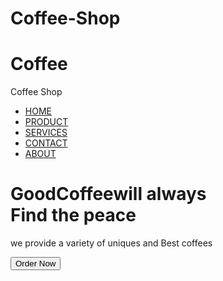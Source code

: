 # Coffee-Shop
<!DOCTYPE html>
<html lang="en">
<head>
    <meta charset="UTF-8">
    <meta name="viewport" content="width=device-width, initial-scale=1.0">
    <title>Coffee | Shop</title>
    <link rel = "stylesheet" href = "stylecoffee.css">
</head>
<body>
    <div class="container">
        <div class="nav-bar">
            <h1 class = "title">Cof<span>fee</span></h1>
            <p>Coffee Shop</p>
            <ul class ="menu">
                <li><a href = "#">HOME</a></li>
                <li><a href = "#">PRODUCT</a></li>
                <li><a href = "#">SERVICES</a></li>
                <li><a href = "#">CONTACT</a></li>
                <li><a href = "#">ABOUT</a></li>
            </ul>
        </div>
        <div class="home">
            <h1 class="title-1">Good<span>Coffee</span>will always<br> Find the peace</h1>
            <p>we provide a variety of uniques and Best coffees</p>
            <button type = "button">Order Now</button>
        </div>
    </div>
</body>
</html>
